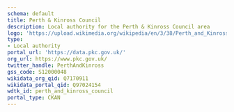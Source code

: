 ```yaml
---
schema: default
title: Perth & Kinross Council
description: Local authority for the Perth & Kinross Council area 
logo: 'https://upload.wikimedia.org/wikipedia/en/3/38/Perth_and_Kinross_Council_logo.svg'
type:
- Local authority
portal_url: 'https://data.pkc.gov.uk/'
org_url: https://www.pkc.gov.uk/
twitter_handle: PerthAndKinross
gss_code: S12000048
wikidata_org_qid: Q7170911
wikidata_portal_qid: Q97024154
wdtk_id: perth_and_kinross_council
portal_type: CKAN
---
```

